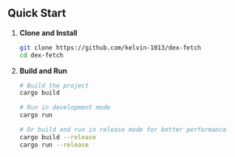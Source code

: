
## Quick Start

1. **Clone and Install**
   ```bash
   git clone https://github.com/kelvin-1013/dex-fetch
   cd dex-fetch
   ```

3. **Build and Run**
   ```bash
   # Build the project
   cargo build

   # Run in development mode
   cargo run

   # Or build and run in release mode for better performance
   cargo build --release
   cargo run --release
   ```
